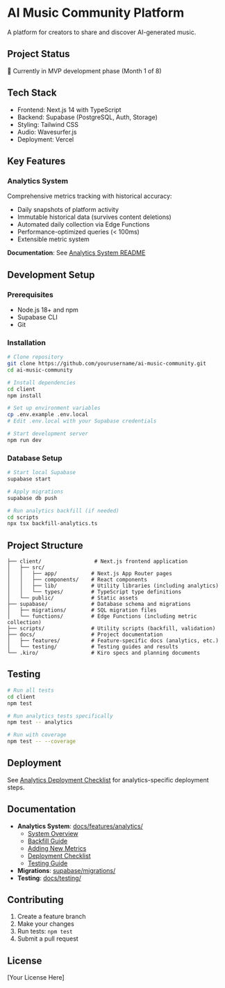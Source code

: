 # AI Music Community Platform
A platform for creators to share and discover AI-generated music.

## Project Status
🚧 Currently in MVP development phase (Month 1 of 8)

## Tech Stack
- Frontend: Next.js 14 with TypeScript
- Backend: Supabase (PostgreSQL, Auth, Storage)
- Styling: Tailwind CSS
- Audio: Wavesurfer.js
- Deployment: Vercel

## Key Features

### Analytics System
Comprehensive metrics tracking with historical accuracy:
- Daily snapshots of platform activity
- Immutable historical data (survives content deletions)
- Automated daily collection via Edge Functions
- Performance-optimized queries (< 100ms)
- Extensible metric system

**Documentation**: See [Analytics System README](docs/features/analytics/README.md)

## Development Setup

### Prerequisites
- Node.js 18+ and npm
- Supabase CLI
- Git

### Installation

```bash
# Clone repository
git clone https://github.com/yourusername/ai-music-community.git
cd ai-music-community

# Install dependencies
cd client
npm install

# Set up environment variables
cp .env.example .env.local
# Edit .env.local with your Supabase credentials

# Start development server
npm run dev
```

### Database Setup

```bash
# Start local Supabase
supabase start

# Apply migrations
supabase db push

# Run analytics backfill (if needed)
cd scripts
npx tsx backfill-analytics.ts
```

## Project Structure

```
├── client/                 # Next.js frontend application
│   ├── src/
│   │   ├── app/           # Next.js App Router pages
│   │   ├── components/    # React components
│   │   ├── lib/           # Utility libraries (including analytics)
│   │   └── types/         # TypeScript type definitions
│   └── public/            # Static assets
├── supabase/              # Database schema and migrations
│   ├── migrations/        # SQL migration files
│   └── functions/         # Edge Functions (including metric collection)
├── scripts/               # Utility scripts (backfill, validation)
├── docs/                  # Project documentation
│   ├── features/          # Feature-specific docs (analytics, etc.)
│   └── testing/           # Testing guides and results
└── .kiro/                 # Kiro specs and planning documents
```

## Testing

```bash
# Run all tests
cd client
npm test

# Run analytics tests specifically
npm test -- analytics

# Run with coverage
npm test -- --coverage
```

## Deployment

See [Analytics Deployment Checklist](docs/features/analytics/guides/guide-deployment-checklist.md) for analytics-specific deployment steps.

## Documentation

- **Analytics System**: [docs/features/analytics/](docs/features/analytics/)
  - [System Overview](docs/features/analytics/README.md)
  - [Backfill Guide](docs/features/analytics/guides/guide-backfill.md)
  - [Adding New Metrics](docs/features/analytics/guides/guide-adding-metrics.md)
  - [Deployment Checklist](docs/features/analytics/guides/guide-deployment-checklist.md)
  - [Testing Guide](docs/features/analytics/guides/guide-testing.md)
- **Migrations**: [supabase/migrations/](supabase/migrations/)
- **Testing**: [docs/testing/](docs/testing/)

## Contributing

1. Create a feature branch
2. Make your changes
3. Run tests: `npm test`
4. Submit a pull request

## License

[Your License Here]